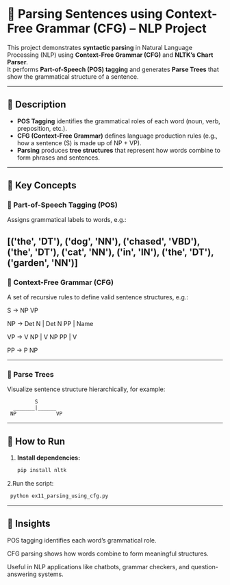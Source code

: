 # 🧠 Parsing Sentences using Context-Free Grammar (CFG) – NLP Project

This project demonstrates **syntactic parsing** in Natural Language Processing (NLP) using **Context-Free Grammar (CFG)** and **NLTK’s Chart Parser**.  
It performs **Part-of-Speech (POS) tagging** and generates **Parse Trees** that show the grammatical structure of a sentence.

---

## 📘 Description

- **POS Tagging** identifies the grammatical roles of each word (noun, verb, preposition, etc.).
- **CFG (Context-Free Grammar)** defines language production rules (e.g., how a sentence (S) is made up of NP + VP).
- **Parsing** produces **tree structures** that represent how words combine to form phrases and sentences.

---

## 🧩 Key Concepts

### 🔹 Part-of-Speech Tagging (POS)
Assigns grammatical labels to words, e.g.:

[('the', 'DT'), ('dog', 'NN'), ('chased', 'VBD'), ('the', 'DT'), ('cat', 'NN'), ('in', 'IN'), ('the', 'DT'), ('garden', 'NN')]
---

### 🔹 Context-Free Grammar (CFG)
A set of recursive rules to define valid sentence structures, e.g.:

S -> NP VP

NP -> Det N | Det N PP | Name

VP -> V NP | V NP PP | V

PP -> P NP

---

### 🔹 Parse Trees
Visualize sentence structure hierarchically, for example:
```
         S
  _______|______
 NP             VP
```

---

## 🚀 How to Run

1. **Install dependencies:**
   ```bash
   pip install nltk
   ```
2.Run the script:
   ```bash
    python ex11_parsing_using_cfg.py
  ```
---

## 🎯 Insights

POS tagging identifies each word’s grammatical role.

CFG parsing shows how words combine to form meaningful structures.

Useful in NLP applications like chatbots, grammar checkers, and question-answering systems.

